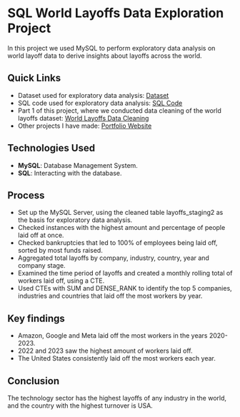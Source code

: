# SQL World Layoffs Data Exploration Project
In this project we used MySQL to perform exploratory data analysis on world layoff data to derive insights about layoffs across the world.

## Quick Links
- Dataset used for exploratory data analysis: [Dataset](clean_world_layoffs_dataset.csv)
- SQL code used for exploratory data analysis: [SQL Code](world_layoffs_exploratory_data_analysis_project.sql)
- Part 1 of this project, where we conducted data cleaning of the world layoffs dataset: [World Layoffs Data Cleaning](https://github.com/LucasHoffSchmidt/SQL_World_Layoffs_Data_Cleaning_Project)
- Other projects I have made: [Portfolio Website](https://lucashoffschmidt.github.io/)

## Technologies Used
- **MySQL**: Database Management System.
- **SQL**: Interacting with the database.

## Process
  - Set up the MySQL Server, using the cleaned table layoffs_staging2 as the basis for exploratory data analysis.
  - Checked instances with the highest amount and percentage of people laid off at once.
  - Checked bankruptcies that led to 100% of employees being laid off, sorted by most funds raised.
  - Aggregated total layoffs by company, industry, country, year and company stage.
  - Examined the time period of layoffs and created a monthly rolling total of workers laid off, using a CTE.
  - Used CTEs with SUM and DENSE_RANK to identify the top 5 companies, industries and countries that laid off the most workers by year. 

## Key findings
- Amazon, Google and Meta laid off the most workers in the years 2020-2023.
- 2022 and 2023 saw the highest amount of workers laid off.
- The United States consistently laid off the most workers each year.

## Conclusion
The technology sector has the highest layoffs of any industry in the world, and the country with the highest turnover is USA.  
